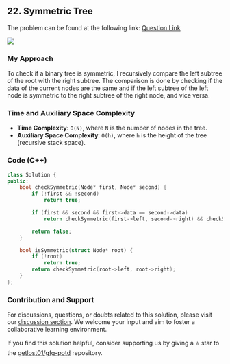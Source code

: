 ## 22. Symmetric Tree
The problem can be found at the following link: [Question Link](https://www.geeksforgeeks.org/problems/symmetric-tree/1)

![](https://badgen.net/badge/Level/Easy/green)

### My Approach
To check if a binary tree is symmetric, I recursively compare the left subtree of the root with the right subtree. The comparison is done by checking if the data of the current nodes are the same and if the left subtree of the left node is symmetric to the right subtree of the right node, and vice versa.

### Time and Auxiliary Space Complexity

- **Time Complexity**: `O(N)`, where `N` is the number of nodes in the tree.
- **Auxiliary Space Complexity**: `O(h)`, where `h` is the height of the tree (recursive stack space).

### Code (C++)
```cpp
class Solution {
public:
    bool checkSymmetric(Node* first, Node* second) {
        if (!first && !second)
            return true;

        if (first && second && first->data == second->data)
            return checkSymmetric(first->left, second->right) && checkSymmetric(first->right, second->left);

        return false;
    }

    bool isSymmetric(struct Node* root) {
        if (!root)
            return true;
        return checkSymmetric(root->left, root->right);
    }
};
```

### Contribution and Support

For discussions, questions, or doubts related to this solution, please visit our [discussion section](https://github.com/getlost01/gfg-potd/discussions). We welcome your input and aim to foster a collaborative learning environment.

If you find this solution helpful, consider supporting us by giving a ⭐ star to the [getlost01/gfg-potd](https://github.com/getlost01/gfg-potd) repository.
